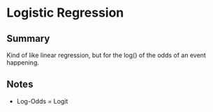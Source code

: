 # Logistic Regression

## Summary
Kind of like linear regression, but for the log() of the odds of an event happening.

## Notes
-  Log-Odds = Logit

